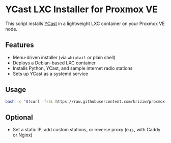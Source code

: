 # YCast LXC Installer for Proxmox VE

This script installs [YCast](https://github.com/milaq/YCast) in a lightweight LXC container on your Proxmox VE node.

## Features

- Menu-driven installer (via `whiptail` or plain shell)
- Deploys a Debian-based LXC container
- Installs Python, YCast, and sample internet radio stations
- Sets up YCast as a systemd service

## Usage

```bash
bash -c "$(curl -fsSL https://raw.githubusercontent.com/kriziw/proxmox-scripts/edit/main/ycast-lxc/main/ycast-lxc/ycast-lxc-installer.sh)"
```

## Optional

- Set a static IP, add custom stations, or reverse proxy (e.g., with Caddy or Nginx)

